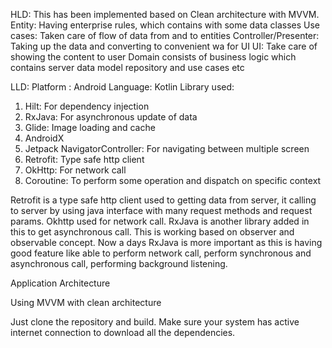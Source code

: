 HLD: This has been implemented based on Clean architecture with MVVM.
Entity: Having enterprise rules, which contains with some data classes
Use cases: Taken care of flow of data from and to entities
Controller/Presenter: Taking up the data and converting to convenient wa for UI
UI: Take care of showing the content to user
Domain consists of business logic which contains server data model repository and use cases etc

LLD: 
Platform : Android
Language: Kotlin 
Library used:
1) Hilt: For dependency injection
2) RxJava: For asynchronous update of data
3) Glide: Image loading and cache
4) AndroidX
5) Jetpack NavigatorController: For navigating between multiple screen
6) Retrofit: Type safe http client
7) OkHttp: For network call
8) Coroutine: To perform some operation and dispatch on specific context

Retrofit is a type safe http client used to getting data from server, it calling to server by using
java interface with many request methods and request params. Okhttp used for network call. 
RxJava is another library added in this to get asynchronous call. This is working based on observer
and observable concept. Now a days RxJava is more important as this is having good feature like able
to perform network call, perform synchronous and asynchronous call, performing background listening.

Application Architecture

Using MVVM with clean architecture


Just clone the repository and build. Make sure your system has active internet connection to download
all the dependencies.



